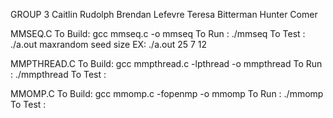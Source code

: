 GROUP 3
	Caitlin Rudolph
	Brendan Lefevre
	Teresa Bitterman
	Hunter Comer
	
MMSEQ.C
	To Build: gcc mmseq.c -o mmseq
	To Run  : ./mmseq
	To Test : ./a.out maxrandom seed size
		  EX: ./a.out 25 7 12
	

MMPTHREAD.C
	To Build: gcc mmpthread.c -lpthread -o mmpthread
	To Run  : ./mmpthread
	To Test :


MMOMP.C
	To Build: gcc mmomp.c -fopenmp -o mmomp
	To Run  : ./mmomp
	To Test :
